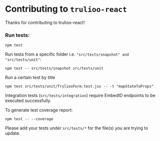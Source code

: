# Contributing to `trulioo-react`

Thanks for contributing to trulioo-react!

### Run tests:

`npm test`

Run tests from a specific folder i.e. `"src/tests/snapshot" and "src/tests/unit"`:

`npm test -- src/tests/snapshot src/tests/unit`

Run a certain test by title

`npm test src/tests/unit/TruliooForm.test.jsx -- -t "mapStateToProps"`

Integration tests (`src/tests/integration`) require EmbedID endpoints to be executed successfully.

To generate test coverage report:

`npm test -- --coverage`

Please add your tests under `src/tests/*` for the file(s) you are trying to update.